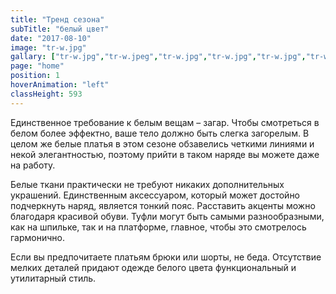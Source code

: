 ```yaml
---
title: "Тренд сезона"
subTitle: "белый цвет"
date: "2017-08-10"
image: "tr-w.jpg"
gallary: ["tr-w.jpg","tr-w.jpeg","tr-w.jpg","tr-w.jpg","tr-w.jpg","tr-w.jpg"]
page: "home"
position: 1
hoverAnimation: "left"
classHeight: 593
---
```


Единственное требование к белым вещам – загар. Чтобы смотреться в белом более эффектно, ваше тело должно быть слегка загорелым. В целом же белые платья в этом сезоне обзавелись четкими линиями и некой элегантностью, поэтому прийти в таком наряде вы можете даже на работу.

Белые ткани практически не требуют никаких дополнительных украшений. Единственным аксессуаром, который может достойно подчеркнуть наряд, является тонкий пояс. Расставить акценты можно благодаря красивой обуви. Туфли могут быть самыми разнообразными, как на шпильке, так и на платформе, главное, чтобы это смотрелось гармонично.

Если вы предпочитаете платьям брюки или шорты, не беда. Отсутствие мелких деталей придают одежде белого цвета функциональный и утилитарный стиль.
